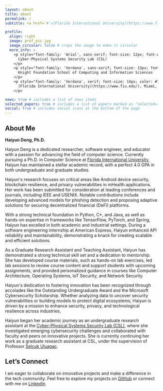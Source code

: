 ```yaml
---
layout: about
title: about
permalink: /
subtitle: <a href='#'>[Florida International University](https://www.fiu.edu/)</a>. 11200 SW 8th St, Miami, FL 33199

profile:
  align: right
  image: prof_pic.jpg
  image_circular: false # crops the image to make it circular
  more_info: >
    <p style="font-family: 'Arial', sans-serif; font-size: 12px; font-weight: bold; color: #333;">
      Cyber-Physical Systems Security Lab (CSL)
    </p>
    <p style="font-family: 'Verdana', sans-serif; font-size: 13px; font-style: italic; color: #555;">
      Knight Foundation School of Computing and Information Sciences
    </p>
    <p style="font-family: 'Verdana', serif; font-size: 14px; color: #777;">
      [Florida International University](https://www.fiu.edu/), Miami, FL, USA
    </p>

news: true # includes a list of news items
selected_papers: true # includes a list of papers marked as "selected={true}"
social: true # includes social icons at the bottom of the page
---
```


## About Me  
**Haiyun Deng, Ph.D.**  

Haiyun Deng is a dedicated researcher, software engineer, and educator with a passion for advancing the field of computer science. Currently pursuing a Ph.D. in Computer Science at [Florida International University](https://www.fiu.edu/), Haiyun has maintained a stellar academic record, with a perfect 4.0 GPA in both undergraduate and graduate studies. 

Haiyun's research focuses on critical areas like Android device security, blockchain resilience, and privacy vulnerabilities in mHealth applications. Her work has been submitted for consideration at leading conferences and journals, including IEEE and USENIX. Notable contributions include developing advanced models for phishing detection and proposing adaptive solutions for securing decentralized financial (DeFi) platforms.

With a strong technical foundation in Python, C*, and Java, as well as hands-on expertise in frameworks like TensorFlow, PyTorch, and Spring, Haiyun has excelled in both academic and industrial settings. During a software engineering internship at American Express, Haiyun enhanced API reliability and maintainability, demonstrating a knack for creating scalable and efficient solutions.

As a Graduate Research Assistant and Teaching Assistant, Haiyun has demonstrated a strong technical skill set and a dedication to mentorship. She has developed course materials, such as hands-on lab exercises, led lab sessions to review course content and support students with upcoming assignments, and provided personalized guidance in courses like Computer Architecture, Operating Systems, IoT Security, and Network Security.

Haiyun's dedication to fostering innovation has been recognized through accolades like the Outstanding Undergraduate Award and the Microsoft Cybersecurity Scholarship. Whether analyzing data to uncover security vulnerabilities or building models to protect digital ecosystems, Haiyun is driven by a mission to enhance security, privacy, and technological resilience across industries.

Haiyun began her academic journey as an undergraduate research assistant at the [Cyber-Physical Systems Security Lab (CSL)](http://csl.fiu.edu), where she investigated emerging cybersecurity challenges and collaborated with faculty and peers on innovative projects. She is currently continuing her work as a graduate research assistant at CSL, under the supervision of Professor [Selcuk Uluagac](https://www.cs.fiu.edu/~selcuk).

## Let’s Connect  
I am eager to collaborate on innovative projects and make a difference in the tech community. Feel free to explore my projects on [GitHub](https://github.com/hdoo7) or connect with me on [LinkedIn](https://linkedin.com/in/haiyun-deng).

